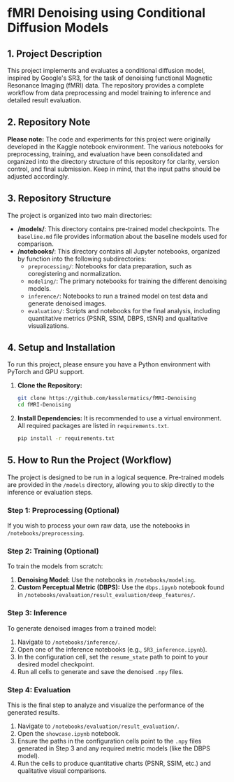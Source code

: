 # fMRI Denoising using Conditional Diffusion Models

## 1. Project Description

This project implements and evaluates a conditional diffusion model, inspired by Google's SR3, for the task of denoising functional Magnetic Resonance Imaging (fMRI) data. The repository provides a complete workflow from data preprocessing and model training to inference and detailed result evaluation.

## 2. Repository Note

**Please note:** The code and experiments for this project were originally developed in the Kaggle notebook environment. The various notebooks for preprocessing, training, and evaluation have been consolidated and organized into the directory structure of this repository for clarity, version control, and final submission.
Keep in mind, that the input paths should be adjusted accordingly.


## 3. Repository Structure

The project is organized into two main directories:

-   **/models/**: This directory contains pre-trained model checkpoints. The `baseline.md` file provides information about the baseline models used for comparison.
-   **/notebooks/**: This directory contains all Jupyter notebooks, organized by function into the following subdirectories:
    -   `preprocessing/`: Notebooks for data preparation, such as coregistering and normalization.
    -   `modeling/`: The primary notebooks for training the different denoising models.
    -   `inference/`: Notebooks to run a trained model on test data and generate denoised images.
    -   `evaluation/`: Scripts and notebooks for the final analysis, including quantitative metrics (PSNR, SSIM, DBPS, tSNR) and qualitative visualizations.

## 4. Setup and Installation

To run this project, please ensure you have a Python environment with PyTorch and GPU support.

1.  **Clone the Repository:**
    ```bash
    git clone https://github.com/kesslermatics/fMRI-Denoising
    cd fMRI-Denoising
    ```

2.  **Install Dependencies:**
    It is recommended to use a virtual environment. All required packages are listed in `requirements.txt`.
    ```bash
    pip install -r requirements.txt
    ```

## 5. How to Run the Project (Workflow)

The project is designed to be run in a logical sequence. Pre-trained models are provided in the `/models` directory, allowing you to skip directly to the inference or evaluation steps.

### Step 1: Preprocessing (Optional)

If you wish to process your own raw data, use the notebooks in `/notebooks/preprocessing`.

### Step 2: Training (Optional)

To train the models from scratch:
1.  **Denoising Model:** Use the notebooks in `/notebooks/modeling`.
2.  **Custom Perceptual Metric (DBPS):** Use the `dbps.ipynb` notebook found in `/notebooks/evaluation/result_evaluation/deep_features/`.

### Step 3: Inference

To generate denoised images from a trained model:
1.  Navigate to `/notebooks/inference/`.
2.  Open one of the inference notebooks (e.g., `SR3_inference.ipynb`).
3.  In the configuration cell, set the `resume_state` path to point to your desired model checkpoint.
4.  Run all cells to generate and save the denoised `.npy` files.

### Step 4: Evaluation

This is the final step to analyze and visualize the performance of the generated results.
1.  Navigate to `/notebooks/evaluation/result_evaluation/`.
2.  Open the `showcase.ipynb` notebook.
3.  Ensure the paths in the configuration cells point to the `.npy` files generated in Step 3 and any required metric models (like the DBPS model).
4.  Run the cells to produce quantitative charts (PSNR, SSIM, etc.) and qualitative visual comparisons.